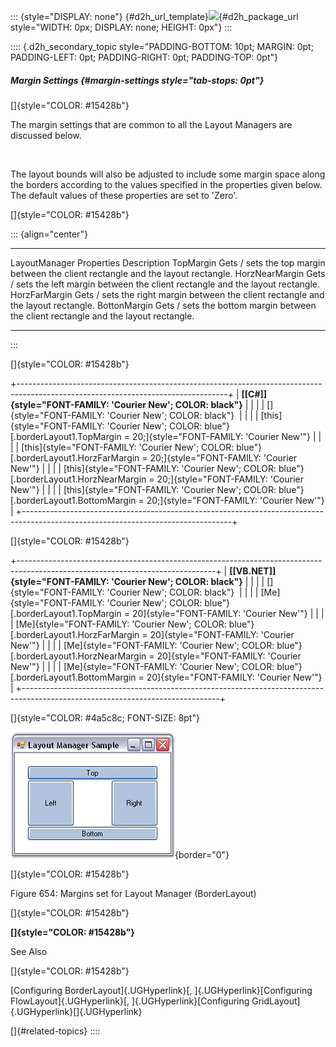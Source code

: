 ::: {style="DISPLAY: none"}
[](ms-xhelp:///?Id=d2h_url_template){#d2h_url_template}![](!package_url!){#d2h_package_url style="WIDTH: 0px; DISPLAY: none; HEIGHT: 0px"}
:::

:::: {.d2h_secondary_topic style="PADDING-BOTTOM: 10pt; MARGIN: 0pt; PADDING-LEFT: 0pt; PADDING-RIGHT: 0pt; PADDING-TOP: 0pt"}
##### Margin Settings {#margin-settings style="tab-stops: 0pt"}

[]{style="COLOR: #15428b"} 

The margin settings that are common to all the Layout Managers are discussed below.

 

The layout bounds will also be adjusted to include some margin space along the borders according to the values specified in the properties given below. The default values of these properties are set to \'Zero\'.

[]{style="COLOR: #15428b"} 

::: {align="center"}
  -------------------------- --------------------------------------------------------------------------------------
  LayoutManager Properties   Description
  TopMargin                  Gets / sets the top margin between the client rectangle and the layout rectangle.
  HorzNearMargin             Gets / sets the left margin between the client rectangle and the layout rectangle.
  HorzFarMargin              Gets / sets the right margin between the client rectangle and the layout rectangle.
  BottonMargin               Gets / sets the bottom margin between the client rectangle and the layout rectangle.
  -------------------------- --------------------------------------------------------------------------------------
:::

[]{style="COLOR: #15428b"} 

+----------------------------------------------------------------------------------------------------------------------------------+
| **[\[C#\]]{style="FONT-FAMILY: 'Courier New'; COLOR: black"}**                                                                   |
|                                                                                                                                  |
| []{style="FONT-FAMILY: 'Courier New'; COLOR: black"}                                                                             |
|                                                                                                                                  |
| [this]{style="FONT-FAMILY: 'Courier New'; COLOR: blue"}[.borderLayout1.TopMargin = 20;]{style="FONT-FAMILY: 'Courier New'"}      |
|                                                                                                                                  |
| [this]{style="FONT-FAMILY: 'Courier New'; COLOR: blue"}[.borderLayout1.HorzFarMargin = 20;]{style="FONT-FAMILY: 'Courier New'"}  |
|                                                                                                                                  |
| [this]{style="FONT-FAMILY: 'Courier New'; COLOR: blue"}[.borderLayout1.HorzNearMargin = 20;]{style="FONT-FAMILY: 'Courier New'"} |
|                                                                                                                                  |
| [this]{style="FONT-FAMILY: 'Courier New'; COLOR: blue"}[.borderLayout1.BottomMargin = 20;]{style="FONT-FAMILY: 'Courier New'"}   |
+----------------------------------------------------------------------------------------------------------------------------------+

[]{style="COLOR: #15428b"} 

+-------------------------------------------------------------------------------------------------------------------------------+
| **[\[VB.NET\]]{style="FONT-FAMILY: 'Courier New'; COLOR: black"}**                                                            |
|                                                                                                                               |
| []{style="FONT-FAMILY: 'Courier New'; COLOR: black"}                                                                          |
|                                                                                                                               |
| [Me]{style="FONT-FAMILY: 'Courier New'; COLOR: blue"}[.borderLayout1.TopMargin = 20]{style="FONT-FAMILY: 'Courier New'"}      |
|                                                                                                                               |
| [Me]{style="FONT-FAMILY: 'Courier New'; COLOR: blue"}[.borderLayout1.HorzFarMargin = 20]{style="FONT-FAMILY: 'Courier New'"}  |
|                                                                                                                               |
| [Me]{style="FONT-FAMILY: 'Courier New'; COLOR: blue"}[.borderLayout1.HorzNearMargin = 20]{style="FONT-FAMILY: 'Courier New'"} |
|                                                                                                                               |
| [Me]{style="FONT-FAMILY: 'Courier New'; COLOR: blue"}[.borderLayout1.BottomMargin = 20]{style="FONT-FAMILY: 'Courier New'"}   |
+-------------------------------------------------------------------------------------------------------------------------------+

[]{style="COLOR: #4a5c8c; FONT-SIZE: 8pt"} 

![](ImagesExt/image76_643.jpg){border="0"}

[]{style="COLOR: #15428b"} 

Figure 654: Margins set for Layout Manager (BorderLayout)

[]{style="COLOR: #15428b"} 

**[]{style="COLOR: #15428b"}** 

See Also

[]{style="COLOR: #15428b"} 

[Configuring BorderLayout]{.UGHyperlink}[, ]{.UGHyperlink}[Configuring FlowLayout]{.UGHyperlink}[, ]{.UGHyperlink}[Configuring GridLayout]{.UGHyperlink}[]{.UGHyperlink}

[]{#related-topics}
::::
